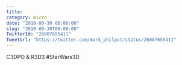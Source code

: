 ```yaml
---
title: 
category: micro
date: "2010-09-30 00:00:00"
slug: "2010-09-30T00:00:00"
TwitterId: "26007655411"
TweetUrl: "https://twitter.com/mark_philpot/status/26007655411"
---
```


C3DPO & R3D3 #StarWars3D
